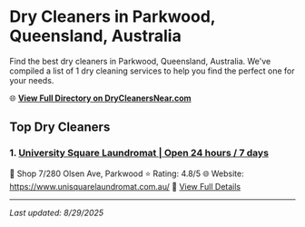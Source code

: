 # Dry Cleaners in Parkwood, Queensland, Australia

Find the best dry cleaners in Parkwood, Queensland, Australia. We've compiled a list of 1 dry cleaning services to help you find the perfect one for your needs.

🌐 **[View Full Directory on DryCleanersNear.com](https://drycleanersnear.com/city/Australia/Queensland/Parkwood)**

## Top Dry Cleaners

### 1. [University Square Laundromat | Open 24 hours / 7 days](https://drycleanersnear.com/dryCleaner/68aa739f39cc7c0899005cba/university-square-laundromat-open-24-hours-7-days)
📍 Shop 7/280 Olsen Ave, Parkwood
⭐ Rating: 4.8/5
🌐 Website: https://www.unisquarelaundromat.com.au/
🔗 [View Full Details](https://drycleanersnear.com/dryCleaner/68aa739f39cc7c0899005cba/university-square-laundromat-open-24-hours-7-days)


---

*Last updated: 8/29/2025*
